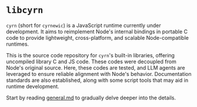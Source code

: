 # `libcyrn`

`cyrn` (short for `cyrnewic`) is a JavaScript runtime currently under development. It aims to reimplement Node's internal bindings in portable C code to provide lightweight, cross-platform, and scalable Node-compatible runtimes.

This is the source code repository for `cyrn`'s built-in libraries, offering uncompiled library C and JS code. These codes were decoupled from Node's original source. Here, these codes are tested, and LLM agents are leveraged to ensure reliable alignment with Node's behavior. Documentation standards are also established, along with some script tools that may aid in runtime development.

Start by reading [general.md](./docs/general.md) to gradually delve deeper into the details.